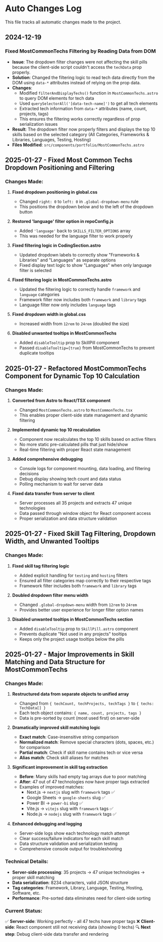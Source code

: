 # Auto Changes Log

This file tracks all automatic changes made to the project.

## 2024-12-19

### Fixed MostCommonTechs Filtering by Reading Data from DOM
- **Issue**: The dropdown filter changes were not affecting the skill pills because the client-side script couldn't access the `techData` prop properly.
- **Solution**: Changed the filtering logic to read tech data directly from the DOM using `data-*` attributes instead of relying on the prop data.
- **Changes**:
  - Modified `filterAndDisplayTechs()` function in `MostCommonTechs.astro` to query DOM elements for tech data
  - Used `querySelectorAll('[data-tech-name]')` to get all tech elements
  - Extracted tech information from `data-*` attributes (name, count, projects, tags)
  - This ensures the filtering works correctly regardless of prop serialization issues
- **Result**: The dropdown filter now properly filters and displays the top 10 skills based on the selected category (All Categories, Frameworks & Libraries, Languages, Testing, Hosting)
- **Files Modified**: `src/components/portfolio/MostCommonTechs.astro`

## 2025-01-27 - Fixed Most Common Techs Dropdown Positioning and Filtering

### Changes Made:

1. **Fixed dropdown positioning in global.css**
   - Changed `right: 0` to `left: 0` in `.global-dropdown-menu` rule
   - This positions the dropdown below and to the left of the dropdown button

2. **Restored 'language' filter option in repoConfig.js**
   - Added `'language'` back to `SKILLS_FILTER_OPTIONS` array
   - This was needed for the language filter to work properly

3. **Fixed filtering logic in CodingSection.astro**
   - Updated dropdown labels to correctly show "Frameworks & Libraries" and "Languages" as separate options
   - Fixed display text logic to show "Languages" when only language filter is selected

4. **Fixed filtering logic in MostCommonTechs.astro**
   - Updated the filtering logic to correctly handle `framework` and `language` categories
   - Framework filter now includes both `framework` and `library` tags
   - Language filter now only includes `language` tags

5. **Fixed dropdown width in global.css**
   - Increased width from `12rem` to `24rem` (doubled the size)

6. **Disabled unwanted tooltips in MostCommonTechs**
   - Added `disableTooltip` prop to SkillPill component
   - Passed `disableTooltip={true}` from MostCommonTechs to prevent duplicate tooltips

## 2025-01-27 - Refactored MostCommonTechs Component for Dynamic Top 10 Calculation

### Changes Made:

1. **Converted from Astro to React/TSX component**
   - Changed `MostCommonTechs.astro` to `MostCommonTechs.tsx`
   - This enables proper client-side state management and dynamic filtering

2. **Implemented dynamic top 10 recalculation**
   - Component now recalculates the top 10 skills based on active filters
   - No more static pre-calculated pills that just hide/show
   - Real-time filtering with proper React state management

3. **Added comprehensive debugging**
   - Console logs for component mounting, data loading, and filtering decisions
   - Debug display showing tech count and data status
   - Polling mechanism to wait for server data

4. **Fixed data transfer from server to client**
   - Server processes all 35 projects and extracts 47 unique technologies
   - Data passed through window object for React component access
   - Proper serialization and data structure validation

## 2025-01-27 - Fixed Skill Tag Filtering, Dropdown Width, and Unwanted Tooltips

### Changes Made:

1. **Fixed skill tag filtering logic**
   - Added explicit handling for `testing` and `hosting` filters
   - Ensured all filter categories map correctly to their respective tags
   - Framework filter includes both `framework` and `library` tags

2. **Doubled dropdown filter menu width**
   - Changed `.global-dropdown-menu` width from `12rem` to `24rem`
   - Provides better user experience for longer filter option names

3. **Disabled unwanted tooltips in MostCommonTechs section**
   - Added `disableTooltip` prop to `SkillPill.astro` component
   - Prevents duplicate "Not used in any projects" tooltips
   - Keeps only the project usage tooltips below the pills

## 2025-01-27 - Major Improvements in Skill Matching and Data Structure for MostCommonTechs

### Changes Made:

1. **Restructured data from separate objects to unified array**
   - Changed from `{ techCount, techProjects, techTags }` to `{ techs: TechData[] }`
   - Each tech object contains: `{ name, count, projects, tags }`
   - Data is pre-sorted by count (most used first) on server-side

2. **Dramatically improved skill matching logic**
   - **Exact match**: Case-insensitive string comparison
   - **Normalized match**: Remove special characters (dots, spaces, etc.) for comparison
   - **Partial match**: Check if skill name contains tech or vice versa
   - **Alias match**: Check skill aliases for matches

3. **Significant improvement in skill tag extraction**
   - **Before**: Many skills had empty tag arrays due to poor matching
   - **After**: 47 out of 47 technologies now have proper tags extracted
   - Examples of improved matches:
     - Next.js → `nextjs` slug with `framework` tags ✅
     - Google Sheets → `google-sheets` slug ✅
     - Power BI → `power-bi` slug ✅
     - Vite.js → `vitejs` slug with `framework` tags ✅
     - Node.js → `nodejs` slug with `framework` tags ✅

4. **Enhanced debugging and logging**
   - Server-side logs show each technology match attempt
   - Clear success/failure indicators for each skill match
   - Data structure validation and serialization testing
   - Comprehensive console output for troubleshooting

### Technical Details:

- **Server-side processing**: 35 projects → 47 unique technologies → proper skill matching
- **Data serialization**: 8234 characters, valid JSON structure
- **Tag categories**: Framework, Library, Language, Testing, Hosting, Software, etc.
- **Performance**: Pre-sorted data eliminates need for client-side sorting

### Current Status:

✅ **Server-side**: Working perfectly - all 47 techs have proper tags
❌ **Client-side**: React component still not receiving data (showing 0 techs)
🔍 **Next step**: Debug client-side data transfer and rendering